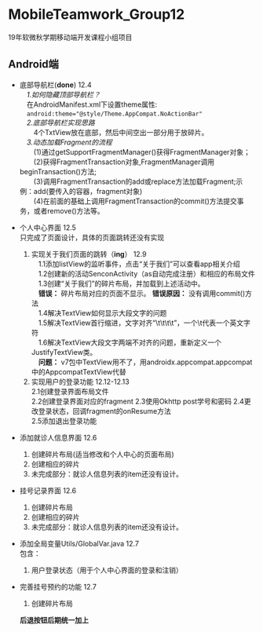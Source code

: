 # MobileTeamwork_Group12
19年软微秋学期移动端开发课程小组项目
## Android端
- 底部导航栏(**done**) 12.4    
&emsp;*1.如何隐藏顶部导航栏？*   
&emsp;在AndroidManifest.xml下设置theme属性:   
&emsp;<code>android:theme="@style/Theme.AppCompat.NoActionBar"</code>   
&emsp;*2.底部导航栏实现思路*   
&emsp;&emsp;4个TxtView放在底部，然后中间空出一部分用于放碎片。   
&emsp;*3.动态加载Fragment的流程*   
&emsp;&emsp;(1)通过getSupportFragmentManager()获得FragmentManager对象；  
&emsp;&emsp;(2)获得FragmentTransaction对象,FragmentManager调用beginTransaction()方法;   
&emsp;&emsp;(3)调用FragmentTransaction的add或replace方法加载Fragment;示例：add(要传入的容器，fragment对象)     
&emsp;&emsp;(4)在前面的基础上调用FragmentTransaction的commit()方法提交事务，或者remove()方法等。  

- 个人中心界面  12.5   
  只完成了页面设计，具体的页面跳转还没有实现    
  1. 实现关于我们页面的跳转（**ing**） 12.9  
  &emsp;1.1添加listView的监听事件，点击“关于我们”可以查看app相关介绍  
  &emsp;1.2创建新的活动SenconActivity（as自动完成注册）和相应的布局文件
  &emsp;1.3创建“关于我们”的碎片布局，并加载到上述活动中。   
  &emsp;**错误：** 碎片布局对应的页面不显示。 **错误原因：** 没有调用commit()方法   
  &emsp;1.4解决TextView如何显示大段文字的问题   
  &emsp;1.5解决TextView首行缩进，文字对齐“\t\t\t\t”，一个\t代表一个英文字符     
  &emsp;1.6解决TextView大段文字两端不对齐的问题，重新定义一个JustifyTextView类。    
  &emsp;**问题：** v7包中TextView用不了，用androidx.appcompat.appcompat中的AppcompatTextView代替    
  2. 实现用户的登录功能 12.12-12.13     
    2.1创建登录界面布局文件     
    2.2创建登录界面对应的fragment
    2.3使用Okhttp post学号和密码
    2.4更改登录状态，回调fragment的onResume方法     
    2.5添加退出登录功能

  
- 添加就诊人信息界面 12.6   
  1. 创建碎片布局(适当修改和个人中心的页面布局)  
  2. 创建相应的碎片  
  3. 未完成部分：就诊人信息列表的item还没有设计。
- 挂号记录界面 12.6     
  1. 创建碎片布局    
  2. 创建相应的碎片  
  3. 未完成部分：就诊人信息列表的item还没有设计。    
- 添加全局变量Utils/GlobalVar.java 12.7     
  包含：    
  1. 用户登录状态（用于个人中心界面的登录和注销）
- 完善挂号预约的功能 12.7     
  1. 创建碎片布局

  **后退按钮后期统一加上**



